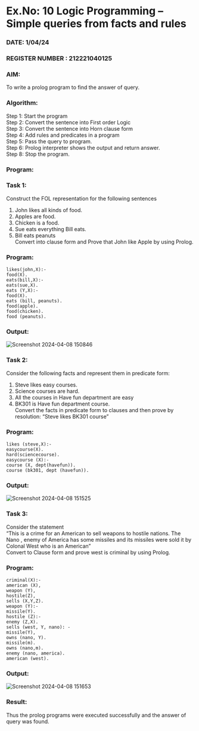 # Ex.No: 10  Logic Programming –  Simple queries from facts and rules
### DATE: 1/04/24                                                                          
### REGISTER NUMBER : 212221040125
### AIM: 
To write a prolog program to find the answer of query. 
###  Algorithm:
 Step 1: Start the program <br> 
 Step 2: Convert the sentence into First order Logic  <br> 
 Step 3:  Convert the sentence into Horn clause form  <br> 
 Step 4: Add rules and predicates in a program   <br> 
 Step 5:  Pass the query to program. <br> 
 Step 6: Prolog interpreter shows the output and return answer. <br> 
 Step 8:  Stop the program.
### Program:
### Task 1:
Construct the FOL representation for the following sentences <br> 
1.	John likes all kinds of food.  <br> 
2.	Apples are food.  <br> 
3.	Chicken is a food.  <br> 
4.	Sue eats everything Bill eats. <br> 
5.	 Bill eats peanuts  <br> 
   Convert into clause form and Prove that John like Apple by using Prolog. <br> 
### Program:
```
likes(john,X):-
food(X).
eats(bill,X):-
eats(sue,X).
eats (Y,X):-
food(X).
eats (bill, peanuts).
food(apple).
food(chicken).
food (peanuts).
```
### Output:
![Screenshot 2024-04-08 150846](https://github.com/pragalyaashree/AI_Lab_2023-24/assets/128135934/2c2ded7c-129c-485d-bcca-cadf633aab3b)
### Task 2:
Consider the following facts and represent them in predicate form: <br>              
1.	Steve likes easy courses. <br> 
2.	Science courses are hard. <br> 
3. All the courses in Have fun department are easy <br> 
4. BK301 is Have fun department course.<br> 
Convert the facts in predicate form to clauses and then prove by resolution: “Steve likes BK301 course”<br> 

### Program:
```
likes (steve,X):-
easycourse(X).
hard(sciencecourse).
easycourse (X):-
course (X, dept(havefun)).
course (bk301, dept (havefun)).
```
### Output:
![Screenshot 2024-04-08 151525](https://github.com/pragalyaashree/AI_Lab_2023-24/assets/128135934/9439e7dd-68d2-4c6c-9800-862db9b019d2)

### Task 3:
Consider the statement <br> 
“This is a crime for an American to sell weapons to hostile nations. The Nano , enemy of America has some missiles and its missiles were sold it by Colonal West who is an American” <br> 
Convert to Clause form and prove west is criminal by using Prolog.<br> 
### Program:
```
criminal(X):-
american (X),
weapon (Y),
hostile(Z),
sells (X,Y,Z).
weapon (Y):-
missile(Y).
hostile (Z):-
enemy (Z,X).
sells (west, Y, nano): -
missile(Y),
owns (nano, Y).
missile(m).
owns (nano,m).
enemy (nano, america).
american (west).
```

### Output:
![Screenshot 2024-04-08 151653](https://github.com/pragalyaashree/AI_Lab_2023-24/assets/128135934/d45fa115-8c91-4745-ae7b-09c4a07bd1f0)

### Result:
Thus the prolog programs were executed successfully and the answer of query was found.
